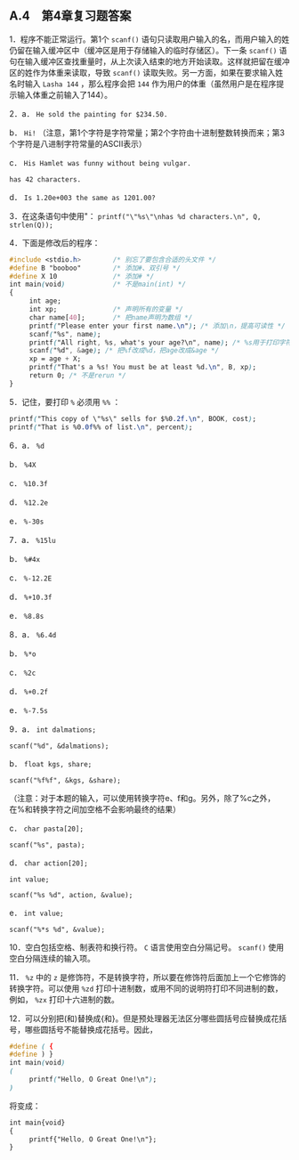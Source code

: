 ## A.4　第4章复习题答案

1．程序不能正常运行。第1个 `scanf()` 语句只读取用户输入的名，而用户输入的姓仍留在输入缓冲区中（缓冲区是用于存储输入的临时存储区）。下一条 `scanf()` 语句在输入缓冲区查找重量时，从上次读入结束的地方开始读取。这样就把留在缓冲区的姓作为体重来读取，导致 `scanf()` 读取失败。另一方面，如果在要求输入姓名时输入 `Lasha 144` ，那么程序会把 `144` 作为用户的体重（虽然用户是在程序提示输入体重之前输入了144）。

2．a． `He sold the painting for $234.50.`

b． `Hi!` （注意，第1个字符是字符常量；第2个字符由十进制整数转换而来；第3个字符是八进制字符常量的ASCII表示）

c． `His Hamlet was funny without being vulgar.`

`has 42 characters.`

d． `Is 1.20e+003 the same as 1201.00?`

3．在这条语句中使用\"： `printf("\"%s\"\nhas %d characters.\n", Q, strlen(Q));`

4．下面是修改后的程序：

```css
#include <stdio.h>        /* 别忘了要包含合适的头文件 */
#define B "booboo"        /* 添加#、双引号 */
#define X 10              /* 添加# */
int main(void)            /* 不是main(int) */
{
     int age;
     int xp;              /* 声明所有的变量 */
     char name[40];       /* 把name声明为数组 */
     printf("Please enter your first name.\n"); /* 添加\n，提高可读性 */
     scanf("%s", name);
     printf("All right, %s, what's your age?\n", name); /* %s用于打印字符串*/
     scanf("%d", &age); /* 把%f改成%d，把age改成&age */
     xp = age + X;
     printf("That's a %s! You must be at least %d.\n", B, xp);
     return 0; /* 不是rerun */
}
```

5．记住，要打印 `%` 必须用 `%%` ：

```css
printf("This copy of \"%s\" sells for $%0.2f.\n", BOOK, cost);
printf("That is %0.0f%% of list.\n", percent);
```

6．a． `%d`

b． `%4X`

c． `%10.3f`

d． `%12.2e`

e． `%-30s`

7．a． `%15lu`

b． `%#4x`

c． `%-12.2E`

d． `%+10.3f`

e． `%8.8s`

8．a． `%6.4d`

b． `%*o`

c． `%2c`

d． `%+0.2f`

e． `%-7.5s`

9．a． `int dalmations;`

`scanf("%d", &dalmations);`

b． `float kgs, share;`

`scanf("%f%f", &kgs, &share);`

（注意：对于本题的输入，可以使用转换字符e、f和g。另外，除了%c之外，在%和转换字符之间加空格不会影响最终的结果）

c． `char pasta[20];`

`scanf("%s", pasta);`

d． `char action[20];`

`int value;`

`scanf("%s %d", action, &value);`

e． `int value;`

`scanf("%*s %d", &value);`

10．空白包括空格、制表符和换行符。 `C` 语言使用空白分隔记号。 `scanf()` 使用空白分隔连续的输入项。

11． `%z` 中的 `z` 是修饰符，不是转换字符，所以要在修饰符后面加上一个它修饰的转换字符。可以使用 `%zd` 打印十进制数，或用不同的说明符打印不同进制的数，例如， `%zx` 打印十六进制的数。

12．可以分别把(和)替换成{和}。但是预处理器无法区分哪些圆括号应替换成花括号，哪些圆括号不能替换成花括号。因此，

```css
#define ( {
#define ) }
int main(void)
(
     printf("Hello, O Great One!\n");
)
```

将变成：

```css
int main{void}
{
     printf{"Hello, O Great One!\n"};
}
```

